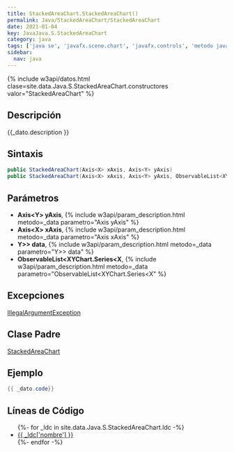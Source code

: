 ```yaml
---
title: StackedAreaChart.StackedAreaChart()
permalink: Java/StackedAreaChart/StackedAreaChart
date: 2021-01-04
key: JavaJava.S.StackedAreaChart
category: java
tags: ['java se', 'javafx.scene.chart', 'javafx.controls', 'metodo java', 'JavaFX 2.1']
sidebar: 
  nav: java
---
```


{% include w3api/datos.html clase=site.data.Java.S.StackedAreaChart.constructores valor="StackedAreaChart" %}

## Descripción
{{_dato.description }}

## Sintaxis
~~~java
public StackedAreaChart(Axis<X> xAxis, Axis<Y> yAxis)
public StackedAreaChart(Axis<X> xAxis, Axis<Y> yAxis, ObservableList<XYChart.Series<X,Y>> data)
~~~

## Parámetros
* **Axis&lt;Y&gt; yAxis**,  {% include w3api/param_description.html metodo=_data parametro="Axis<Y> yAxis" %}
* **Axis&lt;X&gt; xAxis**,  {% include w3api/param_description.html metodo=_data parametro="Axis<X> xAxis" %}
* **Y&gt;&gt; data**,  {% include w3api/param_description.html metodo=_data parametro="Y>> data" %}
* **ObservableList&lt;XYChart.Series&lt;X**,  {% include w3api/param_description.html metodo=_data parametro="ObservableList<XYChart.Series<X" %}

## Excepciones
[IllegalArgumentException](/Java/IllegalArgumentException/)

## Clase Padre
[StackedAreaChart](/Java/StackedAreaChart/)

## Ejemplo
~~~java
{{ _dato.code}}
~~~

## Líneas de Código
<ul>
{%- for _ldc in site.data.Java.S.StackedAreaChart.ldc -%}
   <li>
       <a href="{{_ldc['url'] }}">{{ _ldc['nombre'] }}</a>
   </li>
{%- endfor -%}
</ul>
